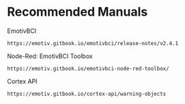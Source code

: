 # Recommended Manuals

EmotivBCI

    https://emotiv.gitbook.io/emotivbci/release-notes/v2.4.1
    
Node-Red:
EmotivBCI Toolbox

    https://emotiv.gitbook.io/emotivbci-node-red-toolbox/
    
Cortex API

    https://emotiv.gitbook.io/cortex-api/warning-objects

